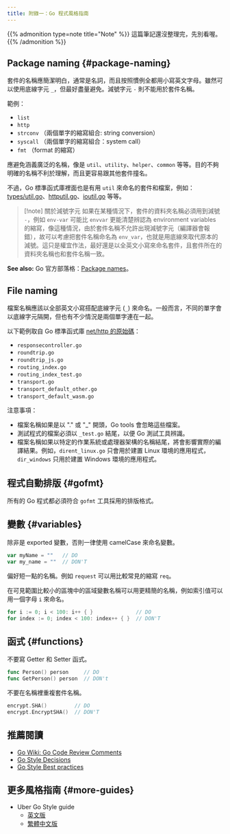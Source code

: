 ```yaml
---
title: 附錄一：Go 程式風格指南
---
```


{{% admonition type=note title="Note" %}}
這篇筆記還沒整理完，先別看喔。
{{% /admonition %}}

## Package naming {#package-naming}

套件的名稱應簡潔明白，通常是名詞，而且按照慣例全都用小寫英文字母。雖然可以使用底線字元 `_`，但最好盡量避免。減號字元 `-` 則不能用於套件名稱。

範例：

- `list`
- `http`
- `strconv` （兩個單字的縮寫組合: string conversion）
- `syscall` （兩個單字的縮寫組合：system call）
- `fmt` （format 的縮寫）

應避免涵義廣泛的名稱，像是 `util`、`utility`、`helper`、`common` 等等。目的不夠明確的名稱不利於理解，而且更容易跟其他套件撞名。

不過，Go 標準函式庫裡面也是有用 `util` 來命名的套件和檔案，例如：[types/util.go](https://github.com/golang/go/blob/master/src/go/types/util.go)、[httputil.go](https://github.com/golang/go/tree/master/src/net/http/httputil)、[ioutil.go](https://github.com/golang/go/blob/master/src/io/ioutil/ioutil.go) 等等。

> [!note] 關於減號字元
> 如果在某種情況下，套件的資料夾名稱必須用到減號 `-`，例如 `env-var` 可能比 `envvar` 更能清楚辨認為 environment variables 的縮寫，像這種情況，由於套件名稱不允許出現減號字元（編譯器會報錯），故可以考慮把套件名稱命名為 `env_var`，也就是用底線來取代原本的減號。這只是權宜作法，最好還是以全英文小寫來命名套件，且套件所在的資料夾名稱也和套件名稱一致。

**See also:** Go 官方部落格：[Package names](https://go.dev/blog/package-names)。

## File naming

檔案名稱應該以全部英文小寫搭配底線字元 (`_`) 來命名。一般而言，不同的單字會以底線字元隔開，但也有不少情況是兩個單字連在一起。

以下範例取自 Go 標準函式庫 [net/http 的原始碼](https://github.com/golang/go/blob/master/src/net/)：

- `responsecontroller.go`
- `roundtrip.go`
- `roundtrip_js.go`
- `routing_index.go`
- `routing_index_test.go`
- `transport.go`
- `transport_default_other.go`
- `transport_default_wasm.go`

注意事項：

- 檔案名稱如果是以 "." 或 "_" 開頭，Go tools 會忽略這些檔案。
- 測試程式的檔案必須以 `_test.go` 結尾，以便 Go 測試工具辨識。
- 檔案名稱如果以特定的作業系統或處理器架構的名稱結尾，將會影響實際的編譯結果。例如，`dirent_linux.go` 只會用於建置 Linux 環境的應用程式，`dir_windows` 只用於建置 Windows 環境的應用程式。

## 程式自動排版 {#gofmt}

所有的 Go 程式都必須符合 `gofmt` 工具採用的排版格式。

## 變數 {#variables}

除非是 exported 變數，否則一律使用 camelCase 來命名變數。

```go
var myName = ""   // DO
var my_name = ""  // DON'T
```

偏好短一點的名稱。例如 `request` 可以用比較常見的縮寫 `req`。

在可見範圍比較小的區塊中的區域變數名稱可以用更精簡的名稱，例如索引值可以用一個字母 `i` 來命名。

```go
for i := 0; i < 100: i++ { }              // DO
for index := 0; index < 100: index++ { }  // DON'T
```

## 函式 {#functions}

不要寫 Getter 和 Setter 函式。

```go
func Person() person     // DO
func GetPerson() person  // DON't
```

不要在名稱裡重複套件名稱。

```go
encrypt.SHA()         // DO
encrypt.EncryptSHA()  // DON'T
```

## 推薦閱讀

- [Go Wiki: Go Code Review Comments](https://go.dev/wiki/CodeReviewComments)
- [Go Style Decisions](https://google.github.io/styleguide/go/decisions)
- [Go Style Best practices](https://google.github.io/styleguide/go/best-practices)

## 更多風格指南 {#more-guides}

- Uber Go Style guide
  - [英文版](https://github.com/uber-go/guide/blob/master/style.md)
  - [繁體中文版](https://github.com/ianchen0119/uber_go_guide_tw)
